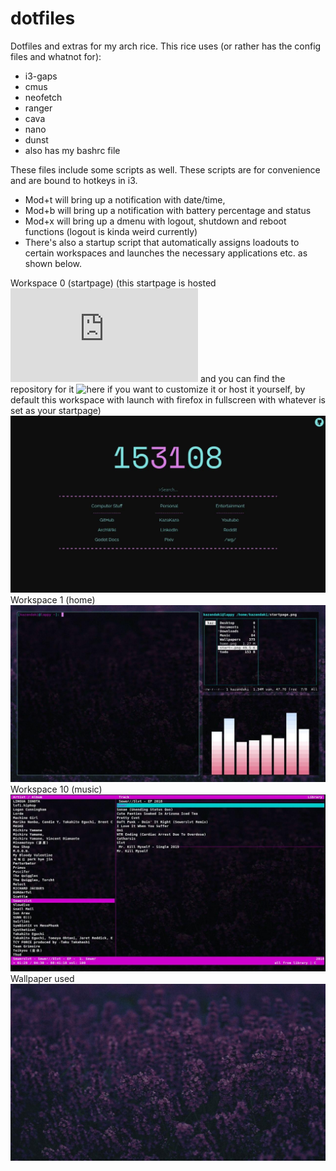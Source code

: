 # dotfiles
Dotfiles and extras for my arch rice. This rice uses (or rather has the config files and whatnot for):

* i3-gaps
* cmus
* neofetch
* ranger
* cava
* nano
* dunst
* also has my bashrc file

These files include some scripts as well. These scripts are for convenience and are bound to hotkeys in i3.

* Mod+t will bring up a notification with date/time,
* Mod+b will bring up a notification with battery percentage and status
* Mod+x will bring up a dmenu with logout, shutdown and reboot functions (logout is kinda weird currently)
* There's also a startup script that automatically assigns loadouts to certain workspaces and launches the necessary applications etc. as shown below.

Workspace 0 (startpage) (this startpage is hosted ![here](http://www.kazakaza.xyz/startpage.html) and you can find the repository for it ![here](https://github.com/KazaKazan/startpage) if you want to customize it or host it yourself, by default this workspace with launch with firefox in fullscreen with whatever is set as your startpage)
![screenshot](img/sp.jpg)
Workspace 1 (home)
![screenshot](img/main.jpg)
Workspace 10 (music)
![screenshot](img/mus.jpg)
Wallpaper used
![screenshot](img/walp.jpg)
